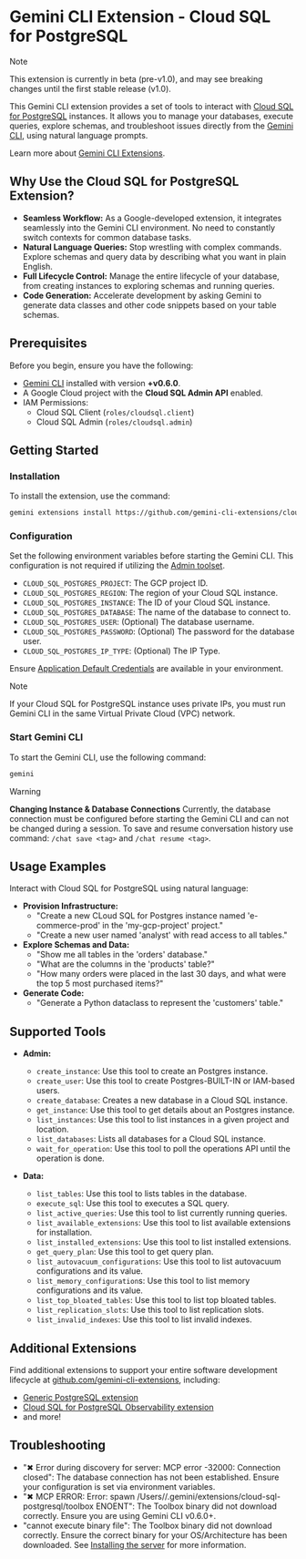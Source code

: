 # Gemini CLI Extension - Cloud SQL for PostgreSQL

> [!NOTE]
> This extension is currently in beta (pre-v1.0), and may see breaking changes until the first stable release (v1.0).

This Gemini CLI extension provides a set of tools to interact with [Cloud SQL for PostgreSQL](https://cloud.google.com/sql/docs/postgres) instances. It allows you to manage your databases, execute queries, explore schemas, and troubleshoot issues directly from the [Gemini CLI](https://google-gemini.github.io/gemini-cli/), using natural language prompts.

Learn more about [Gemini CLI Extensions](https://github.com/google-gemini/gemini-cli/blob/main/docs/extension.md).

## Why Use the Cloud SQL for PostgreSQL Extension?

* **Seamless Workflow:** As a Google-developed extension, it integrates seamlessly into the Gemini CLI environment. No need to constantly switch contexts for common database tasks.
* **Natural Language Queries:** Stop wrestling with complex commands. Explore schemas and query data by describing what you want in plain English.
* **Full Lifecycle Control:** Manage the entire lifecycle of your database, from creating instances to exploring schemas and running queries.
* **Code Generation:** Accelerate development by asking Gemini to generate data classes and other code snippets based on your table schemas.

## Prerequisites

Before you begin, ensure you have the following:

* [Gemini CLI](https://github.com/google-gemini/gemini-cli) installed with version **+v0.6.0**.
* A Google Cloud project with the **Cloud SQL Admin API** enabled.
* IAM Permissions:
  * Cloud SQL Client (`roles/cloudsql.client`)
  * Cloud SQL Admin (`roles/cloudsql.admin`)

## Getting Started

### Installation

To install the extension, use the command:

```bash
gemini extensions install https://github.com/gemini-cli-extensions/cloud-sql-postgresql
```

### Configuration

Set the following environment variables before starting the Gemini CLI.
This configuration is not required if utilizing the [Admin toolset](#supported-tools).

* `CLOUD_SQL_POSTGRES_PROJECT`: The GCP project ID.
* `CLOUD_SQL_POSTGRES_REGION`: The region of your Cloud SQL instance.
* `CLOUD_SQL_POSTGRES_INSTANCE`: The ID of your Cloud SQL instance.
* `CLOUD_SQL_POSTGRES_DATABASE`: The name of the database to connect to.
* `CLOUD_SQL_POSTGRES_USER`: (Optional) The database username.
* `CLOUD_SQL_POSTGRES_PASSWORD`: (Optional) The password for the database user.
* `CLOUD_SQL_POSTGRES_IP_TYPE`: (Optional) The IP Type.

Ensure [Application Default Credentials](https://cloud.google.com/docs/authentication/gcloud) are available in your environment.

> [!NOTE]
> If your Cloud SQL for PostgreSQL instance uses private IPs, you must run Gemini CLI in the same Virtual Private Cloud (VPC) network.

### Start Gemini CLI

To start the Gemini CLI, use the following command:

```bash
gemini
```

> [!WARNING]
> **Changing Instance & Database Connections**
> Currently, the database connection must be configured before starting the Gemini CLI and can not be changed during a session.
> To save and resume conversation history use command: `/chat save <tag>` and `/chat resume <tag>`.

## Usage Examples

Interact with Cloud SQL for PostgreSQL using natural language:

* **Provision Infrastructure:**
    * "Create a new CLoud SQL for Postgres instance named 'e-commerce-prod' in the 'my-gcp-project' project."
    * "Create a new user named 'analyst' with read access to all tables."
* **Explore Schemas and Data:**
  * "Show me all tables in the 'orders' database."
  * "What are the columns in the 'products' table?"
  * "How many orders were placed in the last 30 days, and what were the top 5 most purchased items?"
* **Generate Code:**
  * "Generate a Python dataclass to represent the 'customers' table."

## Supported Tools

*   **Admin:**
   	* `create_instance`: Use this tool to create an Postgres instance.
   	* `create_user`: Use this tool to create Postgres-BUILT-IN or IAM-based users.
    * `create_database`: Creates a new database in a Cloud SQL instance.
   	* `get_instance`: Use this tool to get details about an Postgres instance.
   	* `list_instances`: Use this tool to list instances in a given project and location.
    * `list_databases`: Lists all databases for a Cloud SQL instance.
    * `wait_for_operation`: Use this tool to poll the operations API until the operation is done.

*   **Data:**
    * `list_tables`: Use this tool to lists tables in the database.
    * `execute_sql`: Use this tool to executes a SQL query.
    * `list_active_queries`: Use this tool to list currently running queries.
    * `list_available_extensions`: Use this tool to list available extensions for installation.
    * `list_installed_extensions`: Use this tool to list installed extensions.
    * `get_query_plan`: Use this tool to get query plan.
    * `list_autovacuum_configurations`: Use this tool to list autovacuum configurations and its value.
    * `list_memory_configuration`s: Use this tool to list memory configurations and its value.
    * `list_top_bloated_tables`: Use this tool to list top bloated tables.
    * `list_replication_slots`: Use this tool to list replication slots.
    * `list_invalid_indexes`: Use this tool to list invalid indexes.

## Additional Extensions

Find additional extensions to support your entire software development lifecycle at [github.com/gemini-cli-extensions](https://github.com/gemini-cli-extensions), including:
* [Generic PostgreSQL extension](https://github.com/gemini-cli-extensions/postgres)
* [Cloud SQL for PostgreSQL Observability extension](https://github.com/gemini-cli-extensions/cloud-sql-postgresql-observability)
* and more!

## Troubleshooting

* "✖ Error during discovery for server: MCP error -32000: Connection closed": The database connection has not been established. Ensure your configuration is set via environment variables.
* "✖ MCP ERROR: Error: spawn /Users/<USER>/.gemini/extensions/cloud-sql-postgresql/toolbox ENOENT": The Toolbox binary did not download correctly. Ensure you are using Gemini CLI v0.6.0+.
* "cannot execute binary file": The Toolbox binary did not download correctly. Ensure the correct binary for your OS/Architecture has been downloaded. See [Installing the server](https://googleapis.github.io/genai-toolbox/getting-started/introduction/#installing-the-server) for more information.
